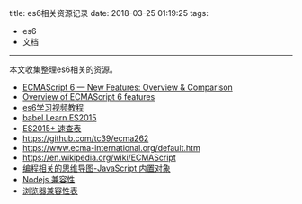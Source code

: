 title: es6相关资源记录
date: 2018-03-25 01:19:25
tags:
- es6
- 文档
---

本文收集整理es6相关的资源。

<!-- more -->

- [ECMAScript 6 — New Features: Overview & Comparison](http://es6-features.org/#Constants)
- [Overview of ECMAScript 6 features](https://github.com/lukehoban/es6features)
- [es6学习视频教程](https://es6.io/)
- [babel Learn ES2015](https://babeljs.io/learn-es2015/)
- [ES2015+ 速查表](http://devhints.cn/es6)
- https://github.com/tc39/ecma262
- https://www.ecma-international.org/default.htm
- https://en.wikipedia.org/wiki/ECMAScript
- [编程相关的思维导图-JavaScript 内置对象](https://github.com/justjavac/programming-mindmap)
- [Nodejs 兼容性](https://node.green/)
- [浏览器兼容性表](http://kangax.github.io/compat-table/es2016plus/)

